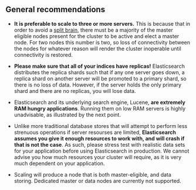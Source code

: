 <!-- usedin: [ _legacy_docker/Databases/elasticsearch-scaling-v1.md, _maestro/Databases/elasticsearch-scaling-v1.md, _node/Databases/elasticsearch-scaling-v1.md, _rails/databases/elasticsearch-scaling-v1.md] -->


## General recommendations

- **It is preferable to scale to three or more servers.** This is because that in order to avoid a [split brain](https://en.wikipedia.org/wiki/Split-brain_(computing)), there must be a majority of the master eligible nodes present for the cluster to be active and elect a master node. For two nodes this number is two, so loss of connectivity between the nodes for whatever reason will render the cluster inoperable until connectivity is restored.

- **Please make sure that all of your indices have replicas!** Elasticsearch distributes the replica shards such that if any one server goes down, a replica shard on another server will be promoted to a primary shard, so there is no loss of data. However, if the server holds the only primary shard and there are no replicas, you will lose data.

- Elasticsearch and its underlying search engine, Lucene, **are extremely RAM hungry applications**. Running them on low RAM servers is highly unadvisable, as illustrated by the next point. 

- Unlike more traditional database stores that will attempt to perform less strenuous operations if server resourses are limited, **Elasticsearch assumes you give it enough resources to work with, and will crash if that is not the case**. As such, please stress test with realistic data sets for your application before using Elasticsearch in production. We cannot advise you how much resources your cluster will require, as it is very much dependent on your application.

- Scaling will produce a node that is both master-eligible, and data storing. Dedicated master or data nodes are currently not supported.
